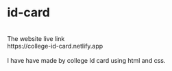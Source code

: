# id-card
<br>
The website live link
<br>
https://college-id-card.netlify.app
<br>
<br>
I have have made by college Id card using html and css.